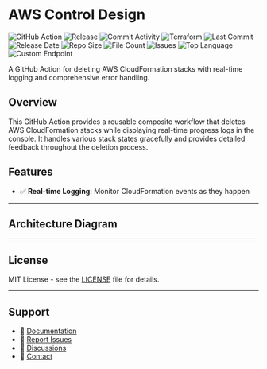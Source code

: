 # AWS Control Design

![GitHub Action](https://img.shields.io/badge/GitHub-Action-blue?logo=github)&nbsp;![Release](https://github.com/subhamay-bhattacharyya/2402-security-tf/actions/workflows/release.yaml/badge.svg)&nbsp;![Commit Activity](https://img.shields.io/github/commit-activity/t/subhamay-bhattacharyya/2402-security-tf)&nbsp;![Terraform](https://img.shields.io/badge/AWS-Terraform-orange?logo=amazonaws)&nbsp;![Last Commit](https://img.shields.io/github/last-commit/subhamay-bhattacharyya/2402-security-tf)&nbsp;![Release Date](https://img.shields.io/github/release-date/subhamay-bhattacharyya/2402-security-tf)&nbsp;![Repo Size](https://img.shields.io/github/repo-size/subhamay-bhattacharyya/2402-security-tf)&nbsp;![File Count](https://img.shields.io/github/directory-file-count/subhamay-bhattacharyya/2402-security-tf)&nbsp;![Issues](https://img.shields.io/github/issues/subhamay-bhattacharyya/2402-security-tf)&nbsp;![Top Language](https://img.shields.io/github/languages/top/subhamay-bhattacharyya/2402-security-tf)&nbsp;![Custom Endpoint](https://img.shields.io/endpoint?url=https://gist.githubusercontent.com/bsubhamay/1263363ab60b6bf3bd312847d41073d8/raw/2402-security-tf.json?)


A GitHub Action for deleting AWS CloudFormation stacks with real-time logging and comprehensive error handling.

## Overview

This GitHub Action provides a reusable composite workflow that deletes AWS CloudFormation stacks while displaying real-time progress logs in the console. It handles various stack states gracefully and provides detailed feedback throughout the deletion process.

## Features

- ✅ **Real-time Logging**: Monitor CloudFormation events as they happen

---

## Architecture Diagram


---

## License

MIT License - see the [LICENSE](LICENSE) file for details.

---

## Support

- 📖 [Documentation](https://github.com/subhamay-bhattacharyya/2402-security-tf/wiki)
- 🐛 [Report Issues](https://github.com/subhamay-bhattacharyya/2402-security-tf/issues)
- 💬 [Discussions](https://github.com/subhamay-bhattacharyya/2402-security-tf/discussions)
- 📧 [Contact](mailto:support@subhamay.aws@gmail.com)